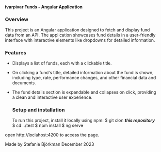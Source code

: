 #### ivarpivar Funds - Angular Application

### Overview

This project is an Angular application designed to fetch and display fund data from an API. The application showcases fund details in a user-friendly interface with interactive elements like dropdowns for detailed information.

### Features
- Displays a list of funds, each with a clickable title.
- On clicking a fund's title, detailed information about the fund is shown, including type, rate, performance changes, and other financial data and documents.
- The fund details section is expandable and collapses on click, providing a clean and interactive user experience.

  ### Setup and installation
  To run this project, install it locally using npm:
  $ git clon ***this repository***
  $ cd ../test
$ npm install
$ ng serve

open http://loclahost:4200 to access the page.

Made by Stefanie Björkman December 2023
